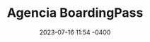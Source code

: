 ---
date: '2023-07-16 11:54 -0400'
featured: true
types:
  - Operadores
title: Agencia BoardingPass
region: Centro-Occidental
state: Lara
sector: Agencia de viaje
phone_number: +58 426 5203724
address: Caracas
website: boardingpass.network
facebook_user: tuboarding
twitter_user: tuboarding
instagram_user: tuboarding
services: Viajes - Estacionamiento
services_extra: Turismo
image: /assets/images/BP-300x300.jpg
---